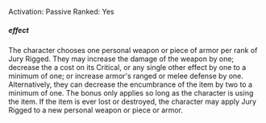 Activation: Passive
Ranked: Yes
##### effect
The character chooses one personal weapon
or piece of armor per rank of Jury Rigged. They
may increase the damage of the weapon by
one; decrease the a cost on its Critical, or
any single other effect by one to a minimum
of one; or increase armor's ranged or melee
defense by one. Alternatively, they can
decrease the encumbrance of the item by
two to a minimum of one. The bonus only
applies so long as the character is using the
item. If the item is ever lost or destroyed, the
character may apply Jury Rigged to a new
personal weapon or piece or armor.
